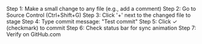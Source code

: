 Step 1: Make a small change to any file (e.g., add a comment)
Step 2: Go to Source Control (Ctrl+Shift+G)
Step 3: Click '+' next to the changed file to stage
Step 4: Type commit message: "Test commit"
Step 5: Click ✓ (checkmark) to commit
Step 6: Check status bar for sync animation
Step 7: Verify on GitHub.com